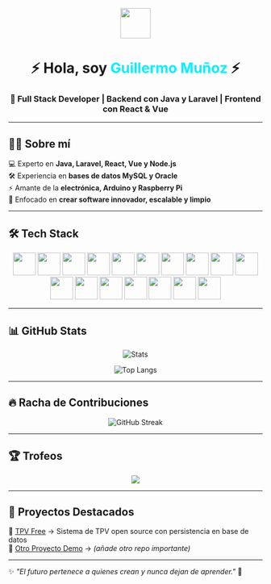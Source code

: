 <!-- Banner futurista -->
<p align="center">
  <img src="https://user-images.githubusercontent.com/18350557/176309783-0785949b-9127-417c-8b55-ab5a4333674e.gif" width="60" />
</p>

<h1 align="center">⚡ Hola, soy <span style="color:#00f0ff">Guillermo Muñoz</span> ⚡</h1>
<h3 align="center">🚀 Full Stack Developer | Backend con Java y Laravel | Frontend con React & Vue</h3>

---

## 👨‍💻 Sobre mí  
 
💻 Experto en **Java, Laravel, React, Vue y Node.js**  
🛠️ Experiencia en **bases de datos MySQL y Oracle**  
⚡ Amante de la **electrónica, Arduino y Raspberry Pi**  
🎯 Enfocado en **crear software innovador, escalable y limpio**  

---

## 🛠️ Tech Stack  

<p align="center">
<a href="https://www.java.com/" target="_blank"><img src="https://skillicons.dev/icons?i=java" width="45" /></a>
<a href="https://laravel.com/" target="_blank"><img src="https://skillicons.dev/icons?i=laravel" width="45" /></a>
<a href="https://reactjs.org/" target="_blank"><img src="https://skillicons.dev/icons?i=react" width="45" /></a>
<a href="https://vuejs.org/" target="_blank"><img src="https://skillicons.dev/icons?i=vue" width="45" /></a>
<a href="https://nodejs.org/" target="_blank"><img src="https://skillicons.dev/icons?i=nodejs" width="45" /></a>
<a href="https://developer.mozilla.org/en-US/docs/Web/JavaScript" target="_blank"><img src="https://skillicons.dev/icons?i=js" width="45" /></a>
<a href="https://developer.mozilla.org/en-US/docs/Glossary/HTML5" target="_blank"><img src="https://skillicons.dev/icons?i=html" width="45" /></a>
<a href="https://www.w3.org/TR/CSS/#css" target="_blank"><img src="https://skillicons.dev/icons?i=css" width="45" /></a>
<a href="https://git-scm.com/" target="_blank"><img src="https://skillicons.dev/icons?i=git" width="45" /></a>
<a href="https://www.mysql.com/" target="_blank"><img src="https://skillicons.dev/icons?i=mysql" width="45" /></a>
<a href="https://www.oracle.com/" target="_blank"><img src="https://img.icons8.com/color/48/oracle-logo.png" width="45" /></a>
<a href="https://flask.palletsprojects.com/" target="_blank"><img src="https://skillicons.dev/icons?i=flask" width="45" /></a>
<a href="https://vitejs.dev/" target="_blank"><img src="https://skillicons.dev/icons?i=vite" width="45" /></a>
<a href="https://jquery.com/" target="_blank"><img src="https://skillicons.dev/icons?i=jquery" width="45" /></a>
<a href="https://code.visualstudio.com/" target="_blank"><img src="https://skillicons.dev/icons?i=vscode" width="45" /></a>
<a href="https://arduino.cc/" target="_blank"><img src="https://skillicons.dev/icons?i=arduino" width="45" /></a>
<a href="https://raspberrypi.org/" target="_blank"><img src="https://skillicons.dev/icons?i=raspberrypi" width="45" /></a>
</p>

---

## 📊 GitHub Stats  

<div align="center">

![Stats](https://github-readme-stats.vercel.app/api?username=Guillermo-Munoz&show_icons=true&theme=tokyonight&hide_border=true&bg_color=0d1117&title_color=00f0ff&icon_color=00f0ff)  

![Top Langs](https://github-readme-stats.vercel.app/api/top-langs/?username=Guillermo-Munoz&layout=compact&theme=tokyonight&hide_border=true&bg_color=0d1117&title_color=00f0ff)  

</div>

---

## 🔥 Racha de Contribuciones  

<p align="center">
  <img src="https://streak-stats.demolab.com?user=Guillermo-Munoz&theme=tokyonight&hide_border=true&ring=00f0ff&fire=ff0080&currStreakLabel=00f0ff" alt="GitHub Streak" />
</p>

---

## 🏆 Trofeos  

<p align="center">
  <img src="https://github-profile-trophy.vercel.app/?username=Guillermo-Munoz&theme=tokyonight&no-frame=true&row=1&column=7&margin-w=15&margin-h=15" />
</p>

---

## 🚀 Proyectos Destacados  

🔹 [TPV Free](https://github.com/Guillermo-Munoz/tpv-free) → Sistema de TPV open source con persistencia en base de datos  
🔹 [Otro Proyecto Demo](https://github.com/Guillermo-Munoz/...) → *(añade otro repo importante)*  

---

✨ *"El futuro pertenece a quienes crean y nunca dejan de aprender."* 🚀
